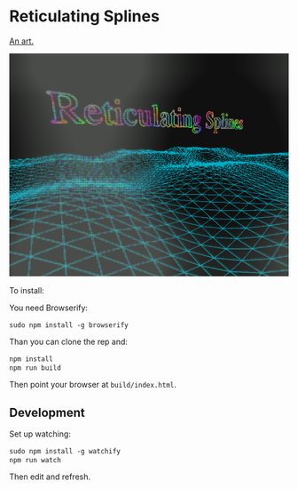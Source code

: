 # Reticulating Splines

[An art.](https://ipfs.io/ipfs/Qmd3a2eeSWKFJHs66HszDncs2qcYPHZi8exYFSvuRAxTxE)

[![Screenshot of the art, consisting of the text 'Reticulating Splines" floating as a rainbow outline over a blue wireframe sea.](screenshot.png)](https://ipfs.io/ipfs/Qmd3a2eeSWKFJHs66HszDncs2qcYPHZi8exYFSvuRAxTxE)

To install:

You need Browserify:

```
sudo npm install -g browserify
```

Than you can clone the rep and:

```
npm install
npm run build
```

Then point your browser at `build/index.html`.

## Development

Set up watching:

```
sudo npm install -g watchify
npm run watch
```

Then edit and refresh.

